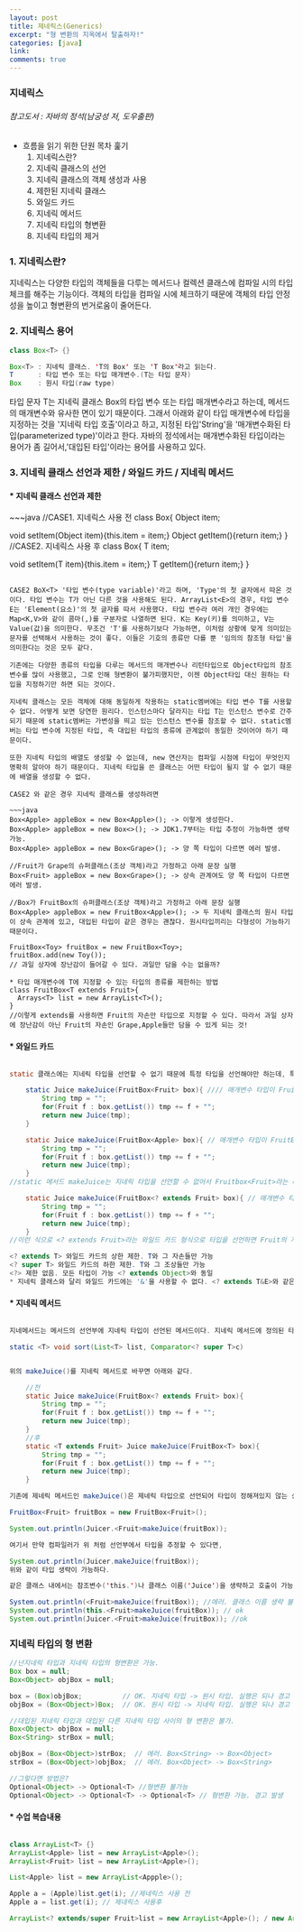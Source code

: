 ```yaml
---
layout: post
title: 제네릭스(Generics)
excerpt: "형 변환의 지옥에서 탈출하자!"
categories: [java]
link:
comments: true
---
```


### 지네릭스
###### 참고도서 : 자바의 정석(남궁성 저, 도우출판)

* 흐름을 읽기 위한 단원 목차 훑기
  1. 지네릭스란?
  2. 지네릭 클래스의 선언
  3. 지네릭 클래스의 객체 생성과 사용
  4. 제한된 지네릭 클래스
  5. 와일드 카드
  6. 지네릭 메서드
  7. 지네릭 타입의 형변환
  8. 지네릭 타입의 제거

<H3>1. 지네릭스란?</H3>
지네릭스는 다양한 타입의 객체들을 다루는 메서드나 컬렉션 클래스에 컴파일 시의 타입체크를 해주는 기능이다. 객체의 타입을 컴파일 시에 체크하기 때문에 객체의 타입 안정성을 높이고 형변환의 번거로움이 줄어든다.

<H3>2. 지네릭스 용어</H3>

~~~java
class Box<T> {}
~~~
~~~java
Box<T> : 지네릭 클래스. 'T의 Box' 또는 'T Box'라고 읽는다.
T      : 타입 변수 또는 타입 매개변수.(T는 타입 문자)
Box    : 원시 타입(raw type)
~~~
타입 문자 T는 지네릭 클래스 Box<T>의 타입 변수 또는 타입 매개변수라고 하는데, 메서드의 매개변수와 유사한 면이 있기 때문이다. 그래서 아래와 같이 타입 매개변수에 타입을 지정하는 것을 '지네릭 타입 호출'이라고 하고, 지정된 타입'String'을 '매개변수화된 타입(parameterized type)'이라고 한다. 자바의 정석에서는 매개변수화된 타입이라는 용어가 좀 길어서,'대입된 타입'이라는 용어를 사용하고 있다.

<h3>3. 지네릭 클래스 선언과 제한 / 와일드 카드 / 지네릭 메서드</h3>


<h4>* 지네릭 클래스 선언과 제한</h4>
~~~java
//CASE1. 지네릭스 사용 전
class Box{
  Object item;

  void setItem(Object item){this.item = item;}
  Object getItem(){return item;}
}
//CASE2. 지네릭스 사용 후
class Box<T>{
  T item;

  void setItem(T item){this.item = item;}
  T getItem(){return item;}
}
~~~

CASE2 BoX<T> '타입 변수(type variable)'라고 하며, 'Type'의 첫 글자에서 따온 것이다. 타입 변수는 T가 아닌 다른 것을 사용해도 된다. ArrayList<E>의 경우, 타입 변수 E는 'Element(요소)'의 첫 글자를 따서 사용했다. 타입 변수라 여러 개인 경우에는 Map<K,V>와 같이 콤마(,)를 구분자로 나열하면 된다. K는 Key(키)를 의미하고, V는 Value(값)을 의미한다. 무조건 'T'를 사용하기보다 가능하면, 이처럼 상황에 맞게 의미있는 문자를 선택해서 사용하는 것이 좋다. 이들은 기호의 종류만 다를 뿐 '임의의 참조형 타입'을 의미한다는 것은 모두 같다.

기존에는 다양한 종류의 타입을 다루는 메서드의 매개변수나 리턴타입으로 Object타입의 참조변수를 많이 사용했고, 그로 인해 형변환이 불가피했지만, 이젠 Object타입 대신 원하는 타입을 지정하기만 하면 되는 것이다.

지네릭 클래스는 모든 객체에 대해 동일하게 작용하는 static멤버에는 타입 변수 T를 사용할 수 없다. 어떻게 보면 당연한 원리다. 인스턴스마다 달라지는 타입 T는 인스턴스 변수로 간주되기 때문에 static멤버는 가변성을 띄고 있는 인스턴스 변수를 참조할 수 없다. static멤버는 타입 변수에 지정된 타입, 즉 대입된 타입의 종류에 관계없이 동일한 것이어야 하기 때문이다.

또한 지네릭 타입의 배열도 생성할 수 없는데, new 연산자는 컴파일 시점에 타입이 무엇인지 명확히 알아야 하기 때문이다. 지네릭 타입을 쓴 클래스는 어떤 타입이 될지 알 수 없기 때문에 배열을 생성할 수 없다.

CASE2 와 같은 경우 지네릭 클래스를 생성하려면

~~~java
Box<Apple> appleBox = new Box<Apple>(); -> 이렇게 생성한다.
Box<Apple> appleBox = new Box<>(); -> JDK1.7부터는 타입 추정이 가능하면 생략 가능.
Box<Apple> appleBox = new Box<Grape>(); -> 양 쪽 타입이 다르면 에러 발생.

//Fruit가 Grape의 슈퍼클래스(조상 객체)라고 가정하고 아래 문장 실행
Box<Fruit> appleBox = new Box<Grape>(); -> 상속 관계여도 양 쪽 타입이 다르면 에러 발생.

//Box가 FruitBox의 슈퍼클래스(조상 객체)라고 가정하고 아래 문장 실행
Box<Apple> appleBox = new FruitBox<Apple>(); -> 두 지네릭 클래스의 원시 타입이 상속 관계에 있고, 대입된 타입이 같은 경우는 괜찮다. 원시타입끼리는 다형성이 가능하기 때문이다.

FruitBox<Toy> fruitBox = new FruitBox<Toy>;
fruitBox.add(new Toy());
// 과일 상자에 장난감이 들어갈 수 있다. 과일만 담을 수는 없을까?

* 타입 매개변수에 T에 지정할 수 있는 타입의 종류를 제한하는 방법
class FruitBox<T extends Fruit>{
  Arrays<T> list = new ArrayList<T>();
}
//이렇게 extends를 사용하면 Fruit의 자손만 타입으로 지정할 수 있다. 따라서 과일 상자에 장난감이 아닌 Fruit의 자손인 Grape,Apple들만 담을 수 있게 되는 것!
~~~


<h4>* 와일드 카드</h4>

~~~java

static 클래스에는 지네릭 타입을 선언할 수 없기 때문에 특정 타입을 선언해야만 하는데, 특정 타입이 아닌 여러 타입을 받는 방법은 없을까? 이 때 static 클래스에 쓰이는 것이 와일드 카드이다.

    static Juice makeJuice(FruitBox<Fruit> box){ //// 매개변수 타입이 FruitBox<Fruit>인 makeJuice()
        String tmp = "";
        for(Fruit f : box.getList()) tmp += f + "";
        return new Juice(tmp);
    }

    static Juice makeJuice(FruitBox<Apple> box){ // 매개변수 타입이 FruitBox<Apple>인 makeJuice()
        String tmp = "";
        for(Fruit f : box.getList()) tmp += f + "";
        return new Juice(tmp);
    }
//static 메서드 makeJuice는 지네릭 타입을 선언할 수 없어서 Fruitbox<Fruit>라는 타입을 선언했기 때문에 Fruitbox<Fruit>의 자손인 Fruitbox<Apple>은 makeJuice의 메서드가 될 수없다. 따라서 메서드를 두 번 선언해야하는 번거로움이 있다.

    static Juice makeJuice(FruitBox<? extends Fruit> box){ // 매개변수 타입이 FruitBox<? extends Fruit>인 makeJuice()
        String tmp = "";
        for(Fruit f : box.getList()) tmp += f + "";
        return new Juice(tmp);
    }
//이런 식으로 <? extends Fruit>라는 와일드 카드 형식으로 타입을 선언하면 Fruit의 자손들까지 매개변수로 받을 수 있다.

<? extends T> 와일드 카드의 상한 제한. T와 그 자손들만 가능
<? super T> 와일드 카드의 하한 제한. T와 그 조상들만 가능
<?> 제한 없음. 모든 타입이 가능 <? extends Object>와 동일
* 지네릭 클래스와 달리 와일드 카드에는 '&'을 사용할 수 없다. <? extends T&E>와 같은 형태 불가능.
~~~

<h4>* 지네릭 메서드</h4>

~~~java

지네메서드는 메서드의 선언부에 지네릭 타입이 선언된 메서드이다. 지네릭 메서드에 정의된 타입 매개변수는 지역 변수를 선언한 것과 같다. 따라서 메서드 종류가 static이던 아니던 상관이 없다. 또한 같은 T이지만 지네릭 클래스에 정의된 타입 매개변수와 지네릭 메서드에 정의된 타입 매개변수는 전혀 별개의 것이다.

static <T> void sort(List<T> list, Comparator<? super T>c)


위의 makeJuice()를 지네릭 메서드로 바꾸면 아래와 같다.

    //전
    static Juice makeJuice(FruitBox<? extends Fruit> box){
        String tmp = "";
        for(Fruit f : box.getList()) tmp += f + "";
        return new Juice(tmp);
    }
    //후
    static <T extends Fruit> Juice makeJuice(FruitBox<T> box){
        String tmp = "";
        for(Fruit f : box.getList()) tmp += f + "";
        return new Juice(tmp);
    }

기존에 제네릭 메서드인 makeJuice()은 제네릭 타입으로 선언되어 타입이 정해져있지 않는 상태로 선언되었으므로, 이후 makeJuice()를 호출 할 때 타입 변수에 타입을 대입해서 타입을 정해줘야 한다.

FruitBox<Fruit> fruitBox = new FruitBox<Fruit>();

System.out.println(Juicer.<Fruit>makeJuice(fruitBox));

여기서 만약 컴파일러가 위 처럼 선언부에서 타입을 추정할 수 있다면,

System.out.println(Juicer.makeJuice(fruitBox));
위와 같이 타입 생략이 가능하다.

같은 클래스 내에서는 참조변수('this.')나 클래스 이름('Juice')을 생략하고 호출이 가능하지만, 대입된 타입을 생략할 수 없을 때에는 반드시 써줘야 한다.

System.out.println(<Fruit>makeJuice(fruitBox)); //에러. 클래스 이름 생략 불가.
System.out.println(this.<Fruit>makeJuice(fruitBox)); // ok
System.out.println(Juicer.<Fruit>makeJuice(fruitBox)); //ok

~~~

<h3>지네릭 타입의 형 변환</h3>

~~~java
//넌지네릭 타입과 지네릭 타입의 형변환은 가능.
Box box = null;
Box<Object> objBox = null;

box = (Box)objBox;          // OK. 지네릭 타입 -> 원시 타입. 실행은 되나 경고 발생
objBox = (Box<Object>)Box;  // OK. 원시 타입 -> 지네릭 타입. 실행은 되나 경고 발생
~~~

~~~java
//대입된 지네릭 타입과 대입된 다른 지네릭 타입 사이의 형 변환은 불가.
Box<Object> objBox = null;
Box<String> strBox = null;

objBox = (Box<Object>)strBox;  // 에러. Box<String> -> Box<Object>
strBox = (Box<Object>)objBox;  // 에러. Box<Object> -> Box<String>
~~~

~~~java
//그렇다면 방법은?
Optional<Object> -> Optional<T> //형변환 불가능
Optional<Object> -> Optional<T> -> Optional<T> // 형변환 가능. 경고 발생
~~~

<!-- ###1. 지네릭스란?

지네릭스는 다양한 타입의 객체들을 다루는 메서드나 컬렉션 클래스에 컴파일 시의 타입체크(compile-time type check)를 해주는 기능이다. 객체의 타입을 컴파일 시에 체크하기 때문에 객체의 타입 안정성을 높이고 형변환의 번거로움이 줄어든다. 타입 안정성을 높인다는 것은 의도하지 않은 타입의 객체가 저장되는 것을 막고, 저장된 객체를 꺼내올 때 원래의 타입과 다른 타입으로 잘못 형변환되어 발생할 수 있는 오류를 줄여준다는 뜻이다.

>간단히 얘기하면 다룰 객체의 타입을 미리 명시해줌으로써 번거로운 형변환을 줄여준다는 얘기다.

###2. 지네릭 클래스의 선언
~~~java

//CASE1. 지네릭스 사용 전
class Box{
  Object item;

  void setItem(Object item){this.item = item;}
  Object getItem(){return item;}
}

//CASE2. 지네릭스 사용 후
class Box<B>{
  T item;

  void setItem(T item){this.item = item;}
  T getItem(){return item;}
}

~~~

CASE2 BoX<T> '타입 변수(type variable)'라고 하며, 'Type'의 첫 글자에서 따온 것이다. 타입 변수는 T가 아닌 다른 것을 사용해도 된다. ArrayList<E>의 경우, 타입 변수 E는 'Element(요소)'의 첫 글자를 따서 사용했다. 타입 변수라 여러 개인 경우에는 Map<K,V>와 같이 콤마(,)를 구분자로 나열하면 된다. K는 Key(키)를 의미하고, V는 Value(값)을 의미한다. 무조건 'T'를 사용하기보다 가능하면, 이처럼 상황에 맞게 의미있는 문자를 선택해서 사용하는 것이 좋다. 이들은 기호의 종류만 다를 뿐 '임의의 참조형 타입'을 의미한다는 것은 모두 같다.

기존에는 다양한 종류의 타입을 다루는 메서드의 매개변수나 리턴타입으로 Object타입의 참조변수를 많이 사용했고, 그로 인해 형변환이 불가피했지만, 이젠 Object타입 대신 원하는 타입을 지정하기만 하면 되는 것이다.

그 다음 지네릭 클래스가 된 클래스의 객체를 생성할 때는 다음과 같이 참조변수와 생성자에 타입 T대신에 사용될 실제 타입을 지정해주어야 한다.

~~~java
Box<String> b = new Box<String>();  //타입 T 대신, 실제 타입을 지정
b.setItem(new Object());            //에러. String 이외의 타입은 지정불가
b.setItem("ABC");                   //OK. String타입이므로 가능
String item = (String) b.getItem(); //형변환이 필요없음
~~~

위의 코드에서 타입 T대신에 String타입을 지정해줬으므로, 지네릭 클래스 Box<T>는 다음과 같이 정의된 것과 같다.

~~~java
class Box<String>{
  String item;
  void setItem(Sting item){this.item = item;}
  String getItem(){return item;}
}
~~~

만일 Box클래스에 String만 담을 거라면, 타입 변수를 선언하지 않고 위와 같이 직접 타입을 적어주는 것도 가능하다. 단, Box<String>클래스는 String타입만 담을 수 있다. 반면에 Box<T>클래스는 어떤 타입이든 한 가지 타입을 정해서 담을 수 있다.

지네릭이 도입되기 이전의 코드와 호환을 위해, 지네릭 클래스인데도 예전의 방식으로 객체를 생성하는 것이 허용된다. 다만 지네릭 타입을 지정하지 않아서 안전하지 않다는 경고가 발생한다.

~~~java
Box b = new Box(); //OK. T는 Object로 간주된다. 하지만 타입 변수 T를 명시해주지 않았다.
b.setItem("ABC"); //경고. unchecked or unsafe operation
b.setItem(new Object()); //경고 unchecked or unsafe operation
~~~

~~~java
Box<Object> b = new Box<Object>(); //이번에는 타입 변수 T를 Object로 명시해주었다.
b.setItem("ABC"); //경고발생 안함
b.setItem(new Object()); //경고발생 안함
~~~

지네릭스가 도입되기 이전의 코드와 호환성을 유지하기 위해서 지네릭스를 사용하지 않은 코드를 허용하는 것일 뿐, 앞으로 지네릭 클래스를 사용할 때는 반드시 타입을 지정해서 지네릭스와 관련된 경고가 나오지 않도록 하자.

####지네릭스의 용어

~~~java
class Box<T> {}
~~~
~~~java
Box<T> : 지네릭 클래스. 'T의 Box' 또는 'T Box'라고 읽는다.
T      : 타입 변수 또는 타입 매개변수.(T는 타입 문자)
Box    : 원시 타입(raw type)
~~~
타입 문자 T는 지네릭 클래스 Box<T>의 타입 변수 또는 타입 매개변수라고 하는데, 메서드의 매개변수와 유사한 면이 있기 때문이다. 그래서 아래와 같이 타입 매개변수에 타입을 지정하는 것을 '지네릭 타입 호출'이라고 하고, 지정된 타입'String'을 '매개변수화된 타입(parameterized type)'이라고 한다. 매개변수화된 타입이라는 용어가 좀 길어서, 앞으로 이 용어 대신 '대입된 타입'이라는 용어를 사용할 것이다.

~~~java
    //대입된 타입
      Box<String> b = new Box<String>();
    //지네릭 타입 호출 //지네릭 타입 호출
~~~

예를 들어, Box<String>과 Box<Integer>는 지네릭 클래스 Box<T>에 서로 다른 타입을 대입하여 호출한 것일 뿐, 이 둘이 별개의 클래스를 의미하는 것은 아니다. 이는 마치 매개변수의 값이 다른 메서드 호출, 즉 add(3,5)와 add(2,4)가 서로 다른 메서드를 호출하는 것이 아닌 것과 같다.

컴파일 후에 Box<String>과 Box<Integer>는 이들의 '원시 타입'인 Box로 바뀐다. 즉, 지네릭 타입이 제거된다. 이에 대해서는 '지네릭 타입의 제거'에서 자세히 설명한다.

####지네릭스의 제한
지네릭 클래스 Box의 객체를 생성할 때, 객체별로 다른 타입을 지정하는 것은 적절하다. 지네릭스는 이처럼 인스턴스별로 다르게 동작하도록 하려고 만든 기능이기 때문이다.

~~~java
Box<Apple> appleBox = new Box<Apple>();
Box<Grape> grapeBox = new Box<Grape>();
~~~

그러나 모든 객체에 동일하게 동작해야하는 static멤버에 타입 변수 T를 사용할 수 없다. T는 인스턴스변수로 간주되기 때문이다. 이미 알고 있는 것처럼 static멤버는 인스턴스변수를 참조할 수 없다.

~~~java
class Box<T>{
  static T item; // 에러
  static int compare(T t1, T t2){} // 에러
}
~~~

static 멤버는 타입 변수에 지정된 타입, 즉 대입된 타입의 종류에 관계없이 동일한 것이어야 하기 때문이다. 즉, 'Box<Apple>.item'과 'Box<Grape>.item'이 다른 것이어서는 안된다는 뜻이다. 그리고 지네릭 타입의 배열을 생성하는 것도 허용되지 않는다. 지네릭 배열 타입의 참조변수를 선언하는 것은 가능하지만, 'new T[10]'과 같이 배열을 생성하는 것은 안된다는 뜻이다.

~~~java
class Box<T>{
    T[] itemArr;
    T[] toArray(){
        T[] tmpArr = new T[itemArr.length] // 에러. 지네릭 배열 생성 불가
        tmpArr;
    }
}
~~~

지네릭 배열을 생성할 수 없는 것은 new연산자 때문인데, 이 연산자는 컴파일 시점에 타입 T가 뭔지 정확히 알아야 한다. 그런데 위의 코드에 정의된 Box<T>클래스를 컴파일하는 시점에서는 T가 어떤 타입이 될지 전혀 알 수 없다. instanceof 연산자도 new 연산자와 같은 이유로 T를 피연산자로 사용할 수 없다. (타입에 따라 메모리 할당 용량이 달라지기 때문에 타입이 확정되지 않으면 배열이 저장될 공간 자체를 만들 수가 없는 것.) 꼭 지네릭 배열을 생성해야할 필요가 있을 때는, new연산자대신 'Reflection API'의 newInstance()와 같이 동적으로 객체를 생성하는 메서드로 배열을 생성하거나, Object배열을 생성해서 복사한 다음에 'T[]'로 형변환하는 방법 등을 사용한다.

###3. 지네릭 클래스의 객체 생성과 사용

지네릭 클래스 Box<T>가 다음과 같이 정의되어 있다고 가정하자. 이 Box<T>의 객체에는 한 가지 종류, 즉 T타입의 객체만 저장할 수 있다. 전과 달리 ArrayList를 이용해서 여러 객체를 저장할 수 있도록 하였다.

~~~java
class Box<T>{
  ArrayList<T> list = new ArrayList<T>();

  void add(T item)          {list.add(item);}
  T get(int i)              {return list.get(i);}
  ArrayList<T> getList()    {return list;}
  int size()                {return list.size();}
  public String toString()  {return list.toString();}
}
~~~

Box<T>의 객체를 생성할 때는 다음과 같이 한다. 참조변수와 생성자에 대입된 타입(매개변수화된 타입)이 일치해야 한다. 일치하지 않으면 에러가 발생한다.

~~~java
Box<Apple> apple box = new Box<Apple>(); //OK
Box<Apple> apple box = new Box<Grape>(); //에러
~~~

두 타입이 상속관계에 있어도 마찬가지이다. Apple이 Fruit의 자손이라고 가정하자.

~~~java
Box<Fruit> appleBox = new Box<Apple>(); //에러. 대입된 타입이 다르다.
                                        //상속 관계에서도 참조변수와 생성자에
                                        //대입된 타입이 일치해야한다.
~~~

단, 두 지네릭 클래스의 타입이 상속관계에 있고, 대입된 타입이 같은 것은 괜찮다. FruitBox는 Box의 자손이라고 가정하자.
~~~java
Box<Apple> appleBox = new FruitBox<Apple>(); // OK. 원시 타입 끼리는 다형성때문에 가능하다.
* 다형성 : 조상 객체의 참조 변수가 자손 인스턴스(객체)를 참조할 수 있는 것.
~~~

생성된 Box<T>의 객체에 'void add(T item)'으로 객체를 추가할 때, 대입된 타입과 다른 타입의 객체는 추가할 수 없다.
~~~java
Box<Apple> appleBox = new Box<Apple>;
appleBox.add(new Apple()); //OK
appleBox.add(new Grape()); //에러. Box<Apple>에는 Apple객체만 추가가능.
~~~

그러나 Apple이 Fruit의 자손이라고 가정한 상태에서 타입 T가 'Fruit'인 경우, 'void add(Fruit item)'가 되므로 Fruit의 자손들은 이 메서드의 매개변수가 될 수 있다.

~~~java
Box<Fruit> fruitBox = new Box<Fruit>;
appleBox.add(new Fruit()); //OK
appleBox.add(new Apple()); //OK. void add(Fruit item)
~~~

###4. 제한된 지네릭 클래스

다음 예제를 보자.

~~~java
FruitBox<Toy> fruitBox = new FruitBox<Toy>();
fruitBox.add(new Toy());
//OK. 과일상자에는 과일만 담아야하는데, 장난감을 담을 수 있는 상태다.
~~~

그렇다면 과일 상자에 과일만 담을 수 있게 제한할 수 없을까? 지네릭스를 이용하면 가능하다.
지네릭 타입에 'extends'를 사용하면, 특정 타입의 자손들만 대입할 수 있게 제한할 수 있다.

~~~java
class FruitBox<T extends Fruit>{
  ArrayList<T> list = new ArrayList<T>();
}
~~~

여전히 한 종류의 타입만 담을 수 있는 건 변함이 없지만, Fruit클래스의 자손들만 담을 수 있다는 제한이 더 추가된 것이다.

~~~java
FruitBox<Apple> appleBox = new FruitBox<Apple>(); //OK
FruitBox<Toy> toyBox = new FruitBox<Toy>(); //에러. Toy는 Fruit의 자손이 아님.
//OK. 과일상자에는 과일만 담아야하는데, 장난감을 담을 수 있는 상태다.
~~~

게다가 add()의 매개변수의 타입 T도 Fruit와 그 자손 타입이 될 수 있으므로, 아래와 같이 여러 과일을 담을 수 있는 상자가 가능하게 된다.
~~~java
FruitBox<Fruit> fruitBox = new FruitBox<Fruit>;
fruitBox.add(new Apple()); // OK. Apple이 Fruit의 자손
fruitBox.add(new Grape()); // OK. Grape가 Fruit의 자손
~~~
>다형성에서 조상타입의 참조변수로 자손타입의 객체를 가리킬 수 있는 것처럼, 매개변수화된 타입의 자손 타입도 가능한 것이다. 타입 매개변수 T에 Object를 대입하면, 모든 종류의 객체를 저장할 수 있게 된다.

만일 클래스가 아니라 인터페이스를 구현해야 한다는 제약이 필요하다면, 이때도 'extends'를 사용한다. 'implements'를 사용하지 않는다는 점에 주의하자.

~~~java
interface Eatable{}
class FruitBox<T extends Eatable>{}
~~~

클래스 Fruit의 자손이면서 Eatable인터페이스도 구현해야한다면 아래와 같이 '&'기호로 연결한다.
~~~java
class FruitBox<T extends Fruit & Eatable>{}
~~~
이제 FruitBox에는 Fruit의 자손이면서 Eatable을 구현한 클래스만 타입 매개변수 T에 대입될 수 있다.

###5. 와일드카드

잘못하면 이해하기 어려운 부분이나, 자바의 정석에는 설명이 잘 되어 있어서 한 번에 이해했다.

매개변수에 과일박스를 대입하면 주스를 만들어서 반환하는 Juicer라는 클래스가 있고, 이 클래스에는 과일을 주스로 만들어서 반환하는 makeJuice()라는 static메서드가 다음과 같이 정의되어 있다고 가정하자.

~~~java
class Juicer{
    static Juice makeJuice(FruitBox<Fruit> box){ // 매개변수화된 타입을 Fruit로 지정.
        String tmp = "";
        for(Fruit f : box.getList()) tmp += f + "";
        return new Juice(tmp);
    }
}
~~~

Juicer 클래스는 지네릭 클래스가 아닌데다, 지네릭 클래스라고 해도 static메서드에는 타입 매개변수 T를 매개변수에 사용할 수 없으므로 아예 지네릭스를 적용하지 않던가, 위와 같이 타입 매개변수 대신, 특정 타입을 지정해줘야 한다.

~~~java
FruitBox<Fruit> fruitBox = new FruitBox<Fruit>();
FruitBox<Apple> appleBox = new FruitBox<Apple>();

System.out.println(Juicer.makeJuice(fruitBox)); // OK. FruitBox<Fruit>
System.out.println(Juicer.makeJuice(appleBox)); // 에러. FruitBox<Apple>
~~~

이렇게 지네릭 타입을 'FruitBox<Fruit>'로 고정해 놓으면, 위의 코드에서 알 수 있듯이 'FruitBox<Apple>'타입의 객체는 makeJuice()의 매개변수가 될 수 없으므로, 다음과 같이 여러 가지 타입의 매개변수를 갖는 makeJuice()를 만들 수 밖에 없다.

~~~java
    static Juice makeJuice(FruitBox<Fruit> box){ //// 매개변수가 Fruit인 makeJuice()
        String tmp = "";
        for(Fruit f : box.getList()) tmp += f + "";
        return new Juice(tmp);
    }
~~~
~~~java
    static Juice makeJuice(FruitBox<Apple> box){ // 매개변수가 Apple인 makeJuice()
        String tmp = "";
        for(Fruit f : box.getList()) tmp += f + "";
        return new Juice(tmp);
    }
~~~

그러나 위와 같이 오버로딩하면, 컴파일 에러가 발생한다. **지네릭 타입이 다른 것만으로는 오버로딩이 성립하지 않기 때문이다.** 지네릭 타입은 컴파일러가 컴파일할 때만 사용하고 제거해버린다. 그래서 위의 두 메서드는 오버로딩이 아니라 '메서드 중복 정의'이다.
이럴 때 사용하기 위해 고안된 것이 바로 '와일드 카드'이다. 와일드 카드는 기호 "?"로 표현하는데, 와일드 카드는 어떠한 타입도 될 수 있다.
"?"만으로는 Object타입과 다를 게 없으므로, 다음과 같이 'extends'와 'super'로 상한(upper bound)과 하한(lower bound)을 제한할 수 있다.
```
<? extends T> 와일드 카드의 상한 제한. T와 그 자손들만 가능
<? super T>   와일드 카드의 하한 제한. T와 그 조상들만 가능
<?>           제한 없음. 모든 타입이 가능. <? extends Object>와 동일
```

* 지네릭 클래스와 달리 와일드 카드에는 '&'을 사용할 수 없다. 즉, <?extends T&E>와 같이 할 수 없다.
와일드 카드를 사용해서 makeJuice()의 매개변수 타입을 FruitBox<Fruit>에서 FruitBox<? extends Fruit>으로 바꾸면 다음과 같이 된다.

~~~java
    static Juice makeJuice(FruitBox<? extends Fruit> box){ // 상한제한. 타입 변수 T와 그 자손들만 가능
        String tmp = "";
        for(Fruit f : box.getList()) tmp += f + "";
        return new Juice(tmp);
    }
~~~

이제 이 메서드의 매개변수로 FruitBox<Fruit>뿐만 아니라, FruitBox<Apple>와 FruitBox<Grape>도 가능하게 된다.(Apple과 Grape는 Fruit의 자손이므로!)
* 매개변수의 타입을 'FruitBox<? extends Object>'로 하면, 모든 종류의 FruitBox가 매개변수로 가능하다.

~~~java
FruitBox<Fruit> fruitBox = new FruitBox<Fruit>();
FruitBox<Apple> appleBox = new FruitBox<Apple>();

System.out.println(Juicer.makeJuice(fruitBox)); // OK. FruitBox<Fruit>
System.out.println(Juicer.makeJuice(appleBox)); // OK. FruitBox<Apple>
~~~

매개변수의 타입을 FruitBox<? extends Object>로 하면, 모든 종류의 FruitBox가 이 메서드의 매개변수로 가능해진다. 대신, 전과 달리 box의 요소가 Fruit의 자손이라는 보장이 없으므로 아래의 for문에서 box에 저장된 요소를 Fruit타입의 참조변수로 받지 못한다.

~~~java
    static Juice makeJuice(FruitBox<? extends Fruit> box){ // 상한제한. 타입 변수 T와 그 자손들만 가능
        String tmp = "";
        for(**Fruit f** : box.getList()) tmp += f + ""; //**로 감싼 부분이 에러. Fruit이 아닐 수 있으므로.
        return new Juice(tmp);
    }
~~~

그러나 실제로 테스트를 해보면 문제없이 컴파일되는데 그 이유는 바로 지네릭 클래스 FruitBox를 제한했기 때문이다.

~~~java
class FruitBox<T extends Fruit> extends Box<T>{}
~~~

컴파일러는 위 문장으로부터 모든 FruitBox의 요소들이 Fruit의 자손이라는 것을 알고 있으므로 문제 삼지 않는 것이다.

###6. 지네릭 메서드

메서드의 선언부에 지네릭 타입이 선언된 메서드를 지네릭 메서드라 한다. 앞서 살펴본 것처럼, Collections.sort()가 바로 지네릭 메서드이며, 지네릭 타입의 선언 위치는 반환타입 바로 앞이다.

~~~java
static <T> void sort(List<T> list, Comparator<? super T>c)
~~~

지네릭 클래스에 정의된 타입 매개변수와 지네릭 메서드에 정의된 타입 매개변수는 전혀 별개의 것이다. 같은 타입 문자 T를 사용해도 같은 것이 아니라는 것에 주의해야 한다.
* 지네릭 메서드는 지네릭 클래스가 아닌 클래스에도 정의될 수 있다.

~~~java
class FruitBox<T>{
   static <T> void sort(List<T> list, Comparator<? super T> c){ // 객체를 생성할 때 타입을 정하지 않은 상태이다.
  }
}
~~~

위의 코드에서 지네릭 클래스 FruitBox에 선언된 타입 매개변수 T와 지네릭 메서드 sort()에 선언된 타입 매개변수 T는 타입 문자만 같을 뿐 서로 다른 것이다. 그리고 sort()가 static 메서드라는 것에 주목하자. 앞서 설명한 것처럼, static멤버에는 타입 매개변수를 사용할 수 없지만(클래스에서 공통으로 쓰여야하는데 타입이 그때 그때 달라지면 안되므로), 이처럼 메서드에 지네릭 타입을 선언하고 사용하는 것은 가능하다. (지네릭 타입은 메서드를 구별하는 시그니처 요소가 아니므로)

메서드에 선언된 지네릭 타입은 지역 변수를 선어한 것과 같다고 생가갛면 이해하기 쉬운데, 이 타입 매개변수는 메서드 내에서만 지역적으로 사용될 것이므로 메서드가 static이건 아니건 상관이 없다.
* 같은 이유로 내부 클래스에 선언된 타입 문자가 외부 클래스의 타입 문자와 같아도 구별될 수 있따.

앞서 나왔던 makeJuice()를 지네릭 메서드로 바꾸면 다음과 같다.

~~~java
    //전
    static Juice makeJuice(FruitBox<? extends Fruit> box){
        String tmp = "";
        for(Fruit f : box.getList()) tmp += f + "";
        return new Juice(tmp);
    }
    //후
    static <T extends Fruit> Juice makeJuice(FruitBox<T> box){
        String tmp = "";
        for(Fruit f : box.getList()) tmp += f + "";
        return new Juice(tmp);
    }
~~~

이제 이 메서드를 호출할 때는 아래와 같이 타입 변수에 타입을 대입해야 한다.
~~~java
FruitBox<Fruit> fruitBox = new FruitBox<Fruit>();
FruitBox<Apple> appleBox = new FruitBox<Apple>();

System.out.println(Juicer.<Fruit>makeJuice(fruitBox));
System.out.println(Juicer.<Fruit>makeJuice(appleBox));
~~~
그러나 대부분의 경우 컴파일러가 타입을 추정할 수 있기 때문에 생략해도 된다. 위의 코드에서도 fruitBox와 appleBox의 선언부를 통해 대입된 타입을 컴파일러가 추정할 수 있다.
~~~java
System.out.println(Juicer.makeJuice(fruitBox)); // 대입된 타입 생략가능
System.out.println(Juicer.makeJuice(appleBox)); // 대입된 타입 생략 가능
~~~

한 가지 주의할 점은 지네릭 메서드를 호출할 때, 대입된 타입을 생략할 수 없는 경우에는 참조변수나 클래스 이름을 생략할 수 없다는 것이다.
~~~java
System.out.println(<Fruit>makeJuice(fruitBox)); //에러. 클래스 이름 생략 불가.
System.out.println(this.<Fruit>makeJuice(fruitBox)); // ok
System.out.println(Juicer.<Fruit>makeJuice(fruitBox)); //ok
~~~

같은 클래스 내에 있는 멤버들끼리는 참조변수나 클래스 이름, 즉 'this.'이나 '클래스이름.'을 생략하고 메서드 이름만으로 호출이 가능하지만, 대입된 타입이 있을 때는 반드시 써줘야 한다. 이것은 단지 기술적인 이유에 의한 규칙이므로 그냥 지키기만 하면 된다.

지네릭 메서드는 매개변수의 타입이 복잡할 때도 유용하다. 만일 아래와 같은 코드가 있다면 타입을 별도로 선언함으로써 코드를 간략히 할 수 있다.

~~~java
public static void printAll(ArrayList<? extends Products> list, ArrayList<? extends Products list2){
    for(Unit u : list){
        System.out.println(u);
    }
}

public static<T extends Products> void printAll(ArrayList<T> list, ArrayList<T> list2){
    for(Unit u : list){
        System.out.println(u);
    }
}

~~~

###6. 지네릭 타입의 형변환

지네릭 타입과 원시 타입(primitive type)간의 형변환은 가능하다. 하지만 경고가 발생한다.
~~~java
Box box = null;
Box<Object> objBox = null;

box = (Box)objBox;          // OK. 지네릭 타입 -> 원시 타입. 경고 발생
objBox = (Box<Object>)Box;  // OK. 원시 타입 -> 지네릭 타입. 경고 발생
~~~

그러면, 대입된 타입이 다른 지네릭 타입 간에는 형 변환이 가능할까?
~~~java
Box<Object> objBox = null;
Box<String> strBox = null;

objBox = (Box<Object>)strBox;  // 에러. Box<String> -> Box<Object>
strBox = (Box<Object>)objBox;  // 에러. Box<Object> -> Box<String>
~~~
불가능하다. 대입된 타입이 Object일지라도 말이다. 이 사실은 이미 배웠다. 아래의 문장이 안된다는 얘기는 Box<String>이 Box<Object>로 형변환될 수 없다는 사실을 간접적으로 알려주는 것이기 때문이다.

~~~java
//Box<Object>objBox = (Box<Object>)new Box<String>();
Box<Object>objBox = new Box<String>(); //에러. 형변환 불가능
~~~

그러면 다음의 문장은 어떨까? Box<String>이 Box<? extends Object>로 형변환 될까?
~~~java
Box<? extends Object>wBox = new Box<String>();
~~~
형변환이 된다. 그래서 전에 배운 makeJuice메서드의 매개변수에 다형성이 적용될 수 있었던 것이다.
~~~java
//매개변수로 FruitBox<Fruit>, FruitBox<Apple>, FruitBox<Grape>등이 가능
static Juice makeJuice(FruitBox<? extends Fruit> box){}

FruitBox<? extends Fruit> box = new FruitBox<Fruit>(); // OK
FruitBox<? extends Fruit> box = new FruitBox<Apple>(); // OK
FruitBox<? extends Fruit> box = new FruitBox<Grape>(); // OK
~~~

반대로의 형변환도 성립하지만, 확인되지 않은 형변환이라는 경고가 발생한다. 'FruitBox<? extends Fruit>'에 대입될 수 있는 타입이 여러 개인데다, FruitBox<Apple>을 제외한 다른 타입은 FruitBox<Apple>로 형변환될 수 없기 때문이다.

~~~java
FruitBox<? extends Fruit> box = null;
FruitBox<Apple> appleBox = (FruitBox<Apple>)box;
//OK. 미확인 타입으로 형변환 경고. box의 타입이 grape, apple, fruit 중에 어떤 것인지 알수 없어서 apple이 아닌 grape나 fruit면 FruitBox<Apple>로 형 변환이 안될 수도 있다.
~~~java

좀 더 실질적인 예를 살펴보자. 다음은 java.util.Optional 클래스의 실제 소스의 일부이다. 지금까지 배운 내용들을 떠올리며, 아래의 코드를 자세히 살펴보자.

~~~java
public final class Optional<T>{
  private static final Optional<?> EMPTY = new Optional<>();
  private final T value;
  ...
  public static<T> Optional<T> empty(){
    Optional<T> t = (Optional<T>)EMPTY;
    return t;
  }
}
~~~

static 상수 EMPTY에 비어있는 Optional 객체를 생성해서 저장했다가 empty()를 호출하면 EMPTY를 형변환해서 반환한다. 먼저 상수를 선언하는 문장을 단계별로 분석해보면 다음과 같다. 편의상 제어자는 생략한다.

~~~java
Optional<?> EMPTY = new Optional<>();
-> Optional<? extends Object> EMPTY = new Optional<>();
-> Optional<? extends Object> EMPTY = new Optional<Object>();
~~~

<?>는 <? extends Object>를 줄여 쓴 것이며, <>안에 생략된 타입은 '?'가 아니라 'Object'

~~~java
Optional<?> EMPTY = new Optional<?>(); //에러. 미확인 타입의 객체는 생성불가
Optional<?> EMPTY = new Optional<Object>(); //OK
Optional<?> EMPTY = new Optional<>(); //OK. 위의 문장과 동일

* 주의 : class Box<T extends fruit>의 경우 Box<?> b = new Box<>;는 Box<?> b = new Box<Fruit>;이다.
~~~

위의 문장에서 EMPTY의 타입을 Otional<Object>가 아닌 Optional<?>로 한 이유는 Optional<T>로 형변환이 가능하기 때문이다.

~~~java
Optional<?> wopt = new Optional<Object>();
Optional<Object> oopt = new Optional<Object>();

Optional<String> sopt = (Optional<String>) wopt; //OK. 형변환 가능
Optional<String> sopt = (Optional<String>) oopt; //에러. 형변환 불가
~~~

empty()의 반환 타입이 Optional<T>이므로 EMPTY를 Optional<T>로 형변환해야 하는데, 위의 코드에서 알 수 있는 것처럼 Optional<Object>는 Optional<T>로 형변환이 불가능하다.

~~~java
public static<T> Optional<T> empty(){
  Optional<T> t = (Optional<T>) EMPTY; //Optional<?> -> Optioanl<T>
  return t;
}
~~~
정리하면, Optional<Object>를 Optional<String>으로 직접 형변환하는 것은 불가능하지만, 와일드 카드가 포함된 지네릭 타입으로 형변환하면 가능하다. 대신 확인되지 않은 타입으로의 형변환이라는 경고가 발생한다.

~~~java
Optional<Object> -> Optional<T> //형변환 불가능
Optional<Object> -> Optional<T> -> Optional<T> // 형변환 가능. 경고 발생
~~~

마지막으로 하나만 덧붙이면, 다음과 같이 와일드 카드가 사용된 지네릭 타입끼리도 다음과 같은 경우에는 형변환이 가능하다.

FruitBox<? extends Object> objBox = null;
FruitBox<? extends String> strBox = null;

strBox = (FruitBox<? extends String>)objBox; // OK. 미확정 타입으로 형변환 경고
objBox = (FruitBox<? extends String>)strBox; // OK. 미확정 타입으로 형변환 경고

형변환이 가능하긴 하지만, 와일드 카드는 타입이 확정된 타입이 아니므로 컴파일러는 미확정 타입으로 형변환하는 것이라고 경고한다. -->

<h4>* 수업 복습내용</h4>

~~~java

class ArrayList<T> {}
ArrayList<Apple> list = new ArrayList<Apple>();
ArrayList<Fruit> list = new ArrayList<Apple>();

List<Apple> list = new ArrayList<Appple>();

Apple a = (Apple)list.get(i); //제네릭스 사용 전
Apple a = list.get(i); // 제네릭스 사용후

ArrayList<? extends/super Fruit>list = new ArrayList<Apple>(); / new ArrayList<Grape>
~~~
